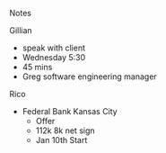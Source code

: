 Notes


Gillian
- speak with client
- Wednesday 5:30
- 45 mins 
- Greg software engineering manager

Rico
- Federal Bank Kansas City
	- Offer
	- 112k 8k net sign
	- Jan 10th Start